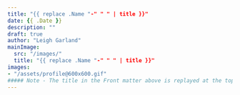 ```yaml
---
title: "{{ replace .Name "-" " " | title }}"
date: {{ .Date }}
description: ""
draft: true
author: "Leigh Garland"
mainImage:
  src: "/images/"
  title: "{{ replace .Name "-" " " | title }}"
images:
- "/assets/profile@600x600.gif"
##### Note - The title in the Front matter above is replayed at the top of the rendered article
---
```


